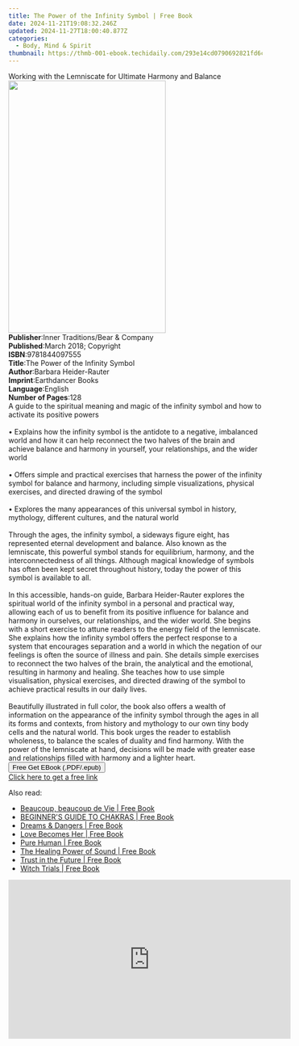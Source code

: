 ```yaml
---
title: The Power of the Infinity Symbol | Free Book
date: 2024-11-21T19:08:32.246Z
updated: 2024-11-27T18:00:40.877Z
categories:
  - Body, Mind & Spirit
thumbnail: https://thmb-001-ebook.techidaily.com/293e14cd0790692821fd6c7b60139a8f6b3d3b668f171d1ccf843660b5cd8fc5.jpg
---
```

<main id="book-container">
  <div class="flex flex-col">
    <div class="book-brief flex-1 py-6 px-4 sm:p-6 md:py-10 md:px-8">
      <!-- brief-->
      <div class="book-brief-main">
        Working with the Lemniscate for Ultimate Harmony and Balance
      </div>
    </div>
    <div
      class="book-meta-info flex-1 grid gap-4 col-start-1 col-end-3 row-start-1 sm:mb-6 sm:grid-cols-4 lg:gap-6 lg:col-start-2 lg:row-end-6 lg:row-span-6 lg:mb-0"
    >
      <div
        class="book-meta-info-left place-content-center mt-4 p-4 text-sm leading-6 col-start-2 col-span-2 dark:text-slate-400"
      >
        <img
          class="w-full h-500 object-cover rounded-lg sm:h-255 sm:col-span-2 lg:col-span-full"
          src="https://img-001-ebook.techidaily.com/fa74aa6f39f70a5f37a9b53fad375ed40c299b4b165c7975098050018a9c7c80.jpg"
          alt=""
          width="312"
          height="500"
        />
      </div>
      <div
        class="book-meta-info-right mt-2 col-start-1 row-start-2 col-span-3 self-center"
      >
        <!-- meta data  -->
        <div class="flex flex-col px-4 md:px-8">
          <div class="flex-1">
            <strong>Publisher</strong>:<span class="px-2"
              >Inner Traditions/Bear &amp; Company</span
            >
          </div>
          <div class="flex-1">
            <strong>Published</strong>:<span class="px-2"
              >March 2018; Copyright</span
            >
          </div>
          <div class="flex-1">
            <strong>ISBN</strong>:<span class="px-2">9781844097555</span>
          </div>
          <div class="flex-1">
            <strong>Title</strong>:<span class="px-2"
              >The Power of the Infinity Symbol</span
            >
          </div>
          <div class="flex-1">
            <strong>Author</strong>:<span class="px-2"
              >Barbara Heider-Rauter</span
            >
          </div>
          <div class="flex-1">
            <strong>Imprint</strong>:<span class="px-2">Earthdancer Books</span>
          </div>
          <div class="flex-1">
            <strong>Language</strong>:<span class="px-2">English</span>
          </div>
          <div class="flex-1">
            <strong>Number of Pages</strong>:<span class="px-2">128</span>
          </div>
        </div>
      </div>
    </div>
    <div class="book-description flex-1 py-6 px-4 sm:p-6 md:py-10 md:px-8">
      <div class="book-description-main">
        <div accordion-content="" id="description">
          A guide to the spiritual meaning and magic of the infinity symbol and
          how to activate its positive powers <br /><br />• Explains how the
          infinity symbol is the antidote to a negative, imbalanced world and
          how it can help reconnect the two halves of the brain and achieve
          balance and harmony in yourself, your relationships, and the wider
          world <br /><br />• Offers simple and practical exercises that harness
          the power of the infinity symbol for balance and harmony, including
          simple visualizations, physical exercises, and directed drawing of the
          symbol <br /><br />• Explores the many appearances of this universal
          symbol in history, mythology, different cultures, and the natural
          world <br /><br />Through the ages, the infinity symbol, a sideways
          figure eight, has represented eternal development and balance. Also
          known as the lemniscate, this powerful symbol stands for equilibrium,
          harmony, and the interconnectedness of all things. Although magical
          knowledge of symbols has often been kept secret throughout history,
          today the power of this symbol is available to all. <br /><br />In
          this accessible, hands-on guide, Barbara Heider-Rauter explores the
          spiritual world of the infinity symbol in a personal and practical
          way, allowing each of us to benefit from its positive influence for
          balance and harmony in ourselves, our relationships, and the wider
          world. She begins with a short exercise to attune readers to the
          energy field of the lemniscate. She explains how the infinity symbol
          offers the perfect response to a system that encourages separation and
          a world in which the negation of our feelings is often the source of
          illness and pain. She details simple exercises to reconnect the two
          halves of the brain, the analytical and the emotional, resulting in
          harmony and healing. She teaches how to use simple visualisation,
          physical exercises, and directed drawing of the symbol to achieve
          practical results in our daily lives. <br /><br />Beautifully
          illustrated in full color, the book also offers a wealth of
          information on the appearance of the infinity symbol through the ages
          in all its forms and contexts, from history and mythology to our own
          tiny body cells and the natural world. This book urges the reader to
          establish wholeness, to balance the scales of duality and find
          harmony. With the power of the lemniscate at hand, decisions will be
          made with greater ease and relationships filled with harmony and a
          lighter heart.
        </div>
        <div class="accordion-fader"></div>
      </div>
    </div>
    <div class="book-excerpts flex-1 py-6 px-4 sm:p-6 md:py-10 md:px-8"></div>
    <div
      class="book-about-author flex-1 py-6 px-4 sm:p-6 md:py-10 md:px-8"
    ></div>
    <div class="book-free-get flex-1 py-6 px-4 sm:p-6 md:py-10 md:px-8">
      <button
        id="btn-free-get"
        class="bg-blue-500 hover:bg-blue-700 text-white font-bold py-2 px-4 rounded"
      >
        Free Get EBook (.PDF/.epub)
      </button>
      <div id="countdown-display" class="px-2 text-lg mt-2"></div>
      <a
        id="free-link"
        class="hidden bg-blue-500 hover:bg-blue-700 text-white font-bold py-2 px-4 rounded"
        href="https://www.ebooks.com/en-us/book/95937550/the-power-of-the-infinity-symbol/barbara-heider-rauter/"
        target="_blank"
        >Click here to get a free link</a
      >
    </div>
    <script>
      let countdownTime = 0;
      let countdownInterval = null;
      document
        .getElementById('btn-free-get')
        .addEventListener('click', startCountdown);
      function startCountdown() {
        countdownTime = new Date().getTime() + 60000 * 3;
        countdownInterval = setInterval(updateCountdown, 1000);
        document.getElementById('btn-free-get').disabled = true;
        document
          .getElementById('btn-free-get')
          .classList.add('bg-gray-500', 'cursor-not-allowed');
      }
      function updateCountdown() {
        let currentTime = new Date().getTime();
        let timeLeft = countdownTime - currentTime;
        let secondsLeft = Math.floor(timeLeft / 1000);
        document.getElementById('countdown-display').innerHTML =
          `Remaining time: ${secondsLeft} seconds.`;
        if (secondsLeft <= 0) {
          clearInterval(countdownInterval);
          document.getElementById('btn-free-get').classList.add('hidden');
          document.getElementById('free-link').classList.remove('hidden');
          document.getElementById('countdown-display').innerHTML = '';
        }
      }
    </script>
  </div>
</main>

<ins class="adsbygoogle"
      style="display:block"
      data-ad-client="ca-pub-7571918770474297"
      data-ad-slot="8358498916"
      data-ad-format="auto"
      data-full-width-responsive="true"></ins>
    

<span class="atpl-alsoreadstyle">Also read:</span>
<div><ul>
<li><a href="https://novels-ebooks.techidaily.com/211387637-9783964465412-beaucoup-beaucoup-de-vie/"><u>Beaucoup, beaucoup de Vie | Free Book</u></a></li>
<li><a href="https://novels-ebooks.techidaily.com/211387682-9783689442132-beginners-guide-to-chakras/"><u>BEGINNER'S GUIDE TO CHAKRAS | Free Book</u></a></li>
<li><a href="https://novels-ebooks.techidaily.com/211388676-9781778310577-dreams-dangers/"><u>Dreams & Dangers | Free Book</u></a></li>
<li><a href="https://novels-ebooks.techidaily.com/211387528-9789888843930-love-becomes-her/"><u>Love Becomes Her | Free Book</u></a></li>
<li><a href="https://novels-ebooks.techidaily.com/211387800--pure-human/"><u>Pure Human | Free Book</u></a></li>
<li><a href="https://novels-ebooks.techidaily.com/211388232-9781446312193-the-healing-power-of-sound/"><u>The Healing Power of Sound | Free Book</u></a></li>
<li><a href="https://novels-ebooks.techidaily.com/211387198--trust-in-the-future/"><u>Trust in the Future | Free Book</u></a></li>
<li><a href="https://novels-ebooks.techidaily.com/211386563-9781476651859-witch-trials/"><u>Witch Trials | Free Book</u></a></li>
</ul></div>

<!-- affiliate ads begin -->
<iframe width="560" height="315" src="https://www.youtube.com/embed/DBMTAJBx-X4?si=sje5pFJXiHzJJGbP&autoplay=1" title="YouTube video player" frameborder="0" allow="accelerometer; autoplay; clipboard-write; encrypted-media; gyroscope; picture-in-picture; web-share" referrerpolicy="strict-origin-when-cross-origin" allowfullscreen></iframe>
<!-- affiliate ads end -->

